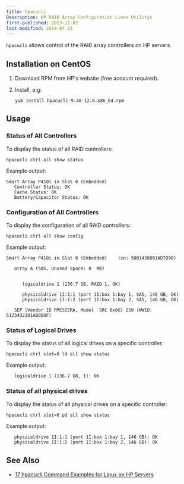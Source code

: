 ```yaml
---
title: hpacucli
Description: HP RAID Array Configuration Linux Utilitys
first-published: 2013-12-02
last-modified: 2014-07-23
---
```


`hpacucli` allows control of the RAID array controllers on HP servers.

Installation on CentOS
----------------------

1.  Download RPM from HP's website (free account required).
2.  Install, e.g:

        yum install hpacucli-9.40-12.0.x86_64.rpm

Usage
-----

### Status of All Controllers ###

To display the status of all RAID controllers:

    hpacucli ctrl all show status

Example output:

    Smart Array P410i in Slot 0 (Embedded)
       Controller Status: OK
       Cache Status: OK
       Battery/Capacitor Status: OK

### Configuration of All Controllers ###

To display the configuration of all RAID controllers:

    hpacucli ctrl all show config

Example output:

    Smart Array P410i in Slot 0 (Embedded)    (sn: 5001438001AD7D90)
     
       array A (SAS, Unused Space: 0  MB)
     
     
          logicaldrive 1 (136.7 GB, RAID 1, OK)
     
          physicaldrive 1I:1:1 (port 1I:box 1:bay 1, SAS, 146 GB, OK)
          physicaldrive 1I:1:2 (port 1I:box 1:bay 2, SAS, 146 GB, OK)
     
       SEP (Vendor ID PMCSIERA, Model  SRC 8x6G) 250 (WWID: 5123432101AB8D8F)

### Status of Logical Drives ###

To display the status of all logical drives on a specific controller:

    hpacucli ctrl slot=0 ld all show status

Example output:

       logicaldrive 1 (136.7 GB, 1): OK

### Status of all physical drives ###

To display the status of all physical drives on a specific controller:

    hpacucli ctrl slot=0 pd all show status

Example output:

       physicaldrive 1I:1:1 (port 1I:box 1:bay 1, 146 GB): OK
       physicaldrive 1I:1:2 (port 1I:box 1:bay 2, 146 GB): OK

See Also
--------

*   [17 hpacucli Command Examples for Linux on HP Servers](http://www.thegeekstuff.com/2014/07/hpacucli-examples/)
